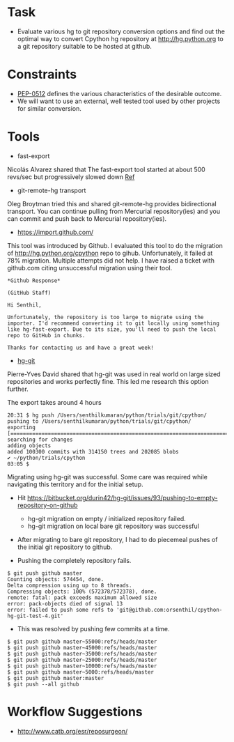 Task
====

* Evaluate various hg to git repository conversion options and find out the optimal way to convert Cpython hg repository
  at http://hg.python.org to a git repository suitable to be hosted at github.

Constraints
===========

* [PEP-0512](https://www.python.org/dev/peps/pep-0512) defines the various characteristics of the desirable outcome.
* We will want to use an external, well tested tool used by other projects for similar conversion.


Tools
=====

* fast-export

Nicolás Alvarez shared that The fast-export tool started at about 500 revs/sec but progressively slowed down [Ref](https://mail.python.org/pipermail/core-workflow/2016-February/000468.html)

* git-remote-hg transport

Oleg Broytman tried this and shared git-remote-hg provides bidirectional transport. You can continue pulling from
Mercurial repository(ies) and you can commit and push back to Mercurial repository(ies).


* https://import.github.com/

This tool was introduced by Github. I evaluated this tool to do the migration of http://hg.python.org/cpython repo to gihub.
Unfortunately, it failed at 78% migration. Multiple attempts did not help.  I have raised a ticket with github.com citing unsuccessful migration using their tool.

```
*Github Response*

(GitHub Staff)

Hi Senthil,

Unfortunately, the repository is too large to migrate using the importer. I'd recommend converting it to git locally using something like hg-fast-export. Due to its size, you'll need to push the local repo to GitHub in chunks.

Thanks for contacting us and have a great week!
```

* [hg-git](http://hg-git.github.io/)

Pierre-Yves David shared that hg-git was used in real world on large sized repositories and works perfectly fine. This led me research this option further.

The export takes around 4 hours

```
20:31 $ hg push /Users/senthilkumaran/python/trials/git/cpython/
pushing to /Users/senthilkumaran/python/trials/git/cpython/
exporting [=========================================================================================================>                                         searching for changes
adding objects
added 100300 commits with 314150 trees and 202085 blobs
✔ ~/python/trials/cpython
03:05 $
```

Migrating using hg-git was successful. Some care was required while navigating this territory and for the initial setup.

  * Hit https://bitbucket.org/durin42/hg-git/issues/93/pushing-to-empty-repository-on-github
    * hg-git migration on empty / initialized repository failed.
    * hg-git migration on local bare git repository was successful
  
  * After migrating to bare git repository, I had to do piecemeal pushes of the initial git repository to github.
  
* Pushing the completely repository fails.

```  
$ git push github master
Counting objects: 574454, done.
Delta compression using up to 8 threads.
Compressing objects: 100% (572378/572378), done.
remote: fatal: pack exceeds maximum allowed size
error: pack-objects died of signal 13
error: failed to push some refs to 'git@github.com:orsenthil/cpython-hg-git-test-4.git'
```

* This was resolved by pushing few commits at a time.

```
$ git push github master~55000:refs/heads/master
$ git push github master~45000:refs/heads/master
$ git push github master~35000:refs/heads/master
$ git push github master~25000:refs/heads/master
$ git push github master~10000:refs/heads/master
$ git push github master~5000:refs/heads/master
$ git push github master:master
$ git push --all github
```

Workflow Suggestions
====================

* http://www.catb.org/esr/reposurgeon/




